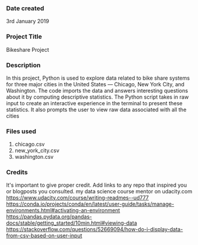 ### Date created
3rd January 2019

### Project Title
Bikeshare Project

### Description
In this project, Python is used to explore data related to bike share systems for three major cities in the United States — Chicago, New York City, and Washington. The code imports the data and answers interesting questions about it by computing descriptive statistics. The Python script  takes in raw input to create an interactive experience in the terminal to present these statistics. It also prompts the user to view raw data associated with all the cities

### Files used
1. chicago.csv
1. new_york_city.csv
1. washington.csv

### Credits
It's important to give proper credit. Add links to any repo that inspired you or blogposts you consulted.
my data science course mentor on udacity.com
https://www.udacity.com/course/writing-readmes--ud777
https://conda.io/projects/conda/en/latest/user-guide/tasks/manage-environments.html#activating-an-environment
https://pandas.pydata.org/pandas-docs/stable/getting_started/10min.html#viewing-data
https://stackoverflow.com/questions/52669094/how-do-i-display-data-from-csv-based-on-user-input
